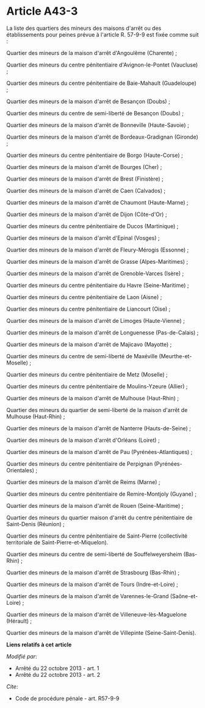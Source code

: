 # Article A43-3

La liste des quartiers des mineurs des maisons d'arrêt ou des établissements pour peines prévue à l'article R. 57-9-9 est
fixée comme suit : 

Quartier des mineurs de la maison d'arrêt d'Angoulême (Charente) ; 

Quartier des mineurs du centre pénitentiaire d'Avignon-le-Pontet (Vaucluse) ; 

Quartier des mineurs du centre pénitentiaire de Baie-Mahault (Guadeloupe) ; 

Quartier des mineurs de la maison d'arrêt de Besançon (Doubs) ; 

Quartier des mineurs du centre de semi-liberté de Besançon (Doubs) ; 

Quartier des mineurs de la maison d'arrêt de Bonneville (Haute-Savoie) ; 

Quartier des mineurs de la maison d'arrêt de Bordeaux-Gradignan (Gironde) ; 

Quartier des mineurs du centre pénitentiaire de Borgo (Haute-Corse) ; 

Quartier des mineurs de la maison d'arrêt de Bourges (Cher) ; 

Quartier des mineurs de la maison d'arrêt de Brest (Finistère) ; 

Quartier des mineurs de la maison d'arrêt de Caen (Calvados) ;

Quartier des mineurs de la maison d'arrêt de Chaumont (Haute-Marne) ; 

Quartier des mineurs de la maison d'arrêt de Dijon (Côte-d'Or) ; 

Quartier des mineurs du centre pénitentiaire de Ducos (Martinique) ; 

Quartier des mineurs de la maison d'arrêt d'Epinal (Vosges) ; 

Quartier des mineurs de la maison d'arrêt de Fleury-Mérogis (Essonne) ; 

Quartier des mineurs de la maison d'arrêt de Grasse (Alpes-Maritimes) ; 

Quartier des mineurs de la maison d'arrêt de Grenoble-Varces (Isère) ; 

Quartier des mineurs du centre pénitentiaire du Havre (Seine-Maritime) ; 

Quartier des mineurs du centre pénitentiaire de Laon (Aisne) ; 

Quartier des mineurs du centre pénitentiaire de Liancourt (Oise) ; 

Quartier des mineurs de la maison d'arrêt de Limoges (Haute-Vienne) ; 

Quartier des mineurs de la maison d'arrêt de Longuenesse (Pas-de-Calais) ; 

Quartier des mineurs de la maison d'arrêt de Majicavo (Mayotte) ; 

Quartier des mineurs du centre de semi-liberté de Maxéville (Meurthe-et-Moselle) ; 

Quartier des mineurs du centre pénitentiaire de Metz (Moselle) ; 

Quartier des mineurs du centre pénitentiaire de Moulins-Yzeure (Allier) ; 

Quartier des mineurs de la maison d'arrêt de Mulhouse (Haut-Rhin) ; 

Quartier des mineurs du quartier de semi-liberté de la maison d'arrêt de Mulhouse (Haut-Rhin) ; 

Quartier des mineurs de la maison d'arrêt de Nanterre (Hauts-de-Seine) ; 

Quartier des mineurs de la maison d'arrêt d'Orléans (Loiret) ; 

Quartier des mineurs de la maison d'arrêt de Pau (Pyrénées-Atlantiques) ; 

Quartier des mineurs du centre pénitentiaire de Perpignan (Pyrénées-Orientales) ; 

Quartier des mineurs de la maison d'arrêt de Reims (Marne) ; 

Quartier des mineurs du centre pénitentiaire de Remire-Montjoly (Guyane) ; 

Quartier des mineurs de la maison d'arrêt de Rouen (Seine-Maritime) ; 

Quartier des mineurs du quartier maison d'arrêt du centre pénitentiaire de Saint-Denis (Réunion) ; 

Quartier des mineurs du centre pénitentiaire de Saint-Pierre (collectivité territoriale de Saint-Pierre-et-Miquelon). 

Quartier des mineurs du centre de semi-liberté de Souffelweyersheim (Bas-Rhin) ; 

Quartier des mineurs de la maison d'arrêt de Strasbourg (Bas-Rhin) ; 

Quartier des mineurs de la maison d'arrêt de Tours (Indre-et-Loire) ; 

Quartier des mineurs de la maison d'arrêt de Varennes-le-Grand (Saône-et-Loire) ; 

Quartier des mineurs de la maison d'arrêt de Villeneuve-lès-Maguelone (Hérault) ; 

Quartier des mineurs de la maison d'arrêt de Villepinte (Seine-Saint-Denis).

**Liens relatifs à cet article**

_Modifié par_:

  - Arrêté du 22 octobre 2013 - art. 1
  - Arrêté du 22 octobre 2013 - art. 2

_Cite_:

  - Code de procédure pénale - art. R57-9-9
